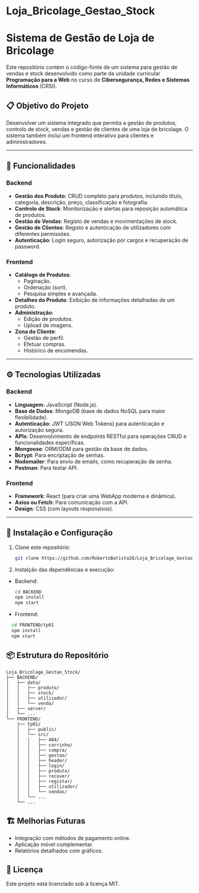 # Loja_Bricolage_Gestao_Stock

# Sistema de Gestão de Loja de Bricolage

Este repositório contém o código-fonte de um sistema para gestão de vendas e stock desenvolvido como parte da unidade curricular **Programação para a Web** no curso de **Cibersegurança, Redes e Sistemas Informáticos** (CRSI).

## 📋 Objetivo do Projeto

Desenvolver um sistema integrado que permita a gestão de produtos, controlo de stock, vendas e gestão de clientes de uma loja de bricolage. O sistema também inclui um frontend interativo para clientes e administradores.

---

## 🚀 Funcionalidades

### Backend
- **Gestão dos Produto**: CRUD completo para produtos, incluindo título, categoria, descrição, preço, classificação e fotografia.
- **Controlo de Stock**: Monitorização e alertas para reposição automática de produtos.
- **Gestão de Vendas**: Registo de vendas e movimentações de stock.
- **Gestão de Clientes**: Registo e autenticação de utilizadores com diferentes permissões.
- **Autenticação**: Login seguro, autorização por cargos e recuperação de password.

### Frontend
- **Catálogo de Produtos**:
  - Paginação.
  - Ordenação (sort).
  - Pesquisa simples e avançada.
- **Detalhes do Produto**: Exibição de informações detalhadas de um produto.
- **Administração**:
  - Edição de produtos.
  - Upload de imagens.
- **Zona do Cliente**:
  - Gestão de perfil.
  - Efetuar compras.
  - Histórico de encomendas.

---

## ⚙️ Tecnologias Utilizadas

### Backend
- **Linguagem**: JavaScript (Node.js).
- **Base de Dados**: MongoDB (base de dados NoSQL para maior flexibilidade).
- **Autenticação**: JWT (JSON Web Tokens) para autenticação e autorização segura.
- **APIs**: Desenvolvimento de endpoints RESTful para operações CRUD e funcionalidades específicas.
- **Mongoose**: ORM/ODM para gestão da base de dados.
- **Bcrypt**: Para encriptação de senhas.
- **Nodemailer**: Para envio de emails, como recuperação de senha.
- **Postman**: Para testar API.

### Frontend
- **Framework**: React (para criar uma WebApp moderna e dinâmica).
- **Axios ou Fetch**: Para comunicação com a API.
- **Design**: CSS (com layouts responsivos).

---

## 🎯 Instalação e Configuração

1. Clone este repositório:
   ```bash
   git clone https://github.com/RobertoBatista28/Loja_Bricolage_Gestao_Stock.git
   ```
2. Instalção das dependências e execução:
- Backend:
  ```bash
  cd BACKEND
  npm install
  npm start
  ```

- Frontend:
```bash
  cd FRONTEND/tp01
  npm install
  npm start
  ```

## 📦 Estrutura do Repositório
```
Loja_Bricolage_Gestao_Stock/
├── BACKEND/
│   ├── data/
│   │   ├── produto/
│   │   ├── stock/
│   │   ├── utilizador/
│   │   └── venda/
│   ├── server/
│   └── ... 
└── FRONTEND/
    ├── tp01/
    │   ├── public/
    │   └── src/
    │   │   ├── 404/
    │   │   ├── carrinho/
    │   │   ├── compra/
    │   │   ├── gestao/
    │   │   ├── header/
    │   │   ├── login/
    │   │   ├── produto/
    │   │   ├── recover/
    │   │   ├── registar/
    │   │   ├── utilizador/
    │   │   └── vendas/
    │   └── ...
    └── ...
```

## 🏗️ Melhorias Futuras
- Integração com métodos de pagamento online.
- Aplicação móvel complementar.
- Relatórios detalhados com gráficos.

## 📜 Licença
Este projeto está licenciado sob a licença MIT.

  


